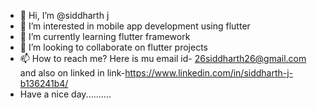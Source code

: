 - 👋 Hi, I’m @siddharth j
- 👀 I’m interested in mobile app development using flutter
- 🌱 I’m currently learning flutter framework
- 💞️ I’m looking to collaborate on flutter projects
- 📫 How to reach me? Here is mu email id- 26siddharth26@gmail.com  and also on linked in link-https://www.linkedin.com/in/siddharth-j-b136241b4/
- Have a nice day..........


<!---
siddharth-codes/siddharth-codes is a ✨ special ✨ repository because its `README.md` (this file) appears on your GitHub profile.
You can click the Preview link to take a look at your changes.
--->
